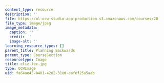 ```yaml
---
content_type: resource
description: ''
file: https://ol-ocw-studio-app-production.s3.amazonaws.com/courses/20-219-becoming-the-next-bill-nye-writing-and-hosting-the-educational-show-january-iap-2015/fa64ae450481428231e0eafef25a5aab_eliz-lec.jpg
file_type: image/jpeg
image_metadata:
  caption: ''
  credit: ''
  image-alt: ''
learning_resource_types: []
parent_title: Planning Backwards
parent_type: CourseSection
resourcetype: Image
title: eliz-lec.jpg
type: OCWImage
uid: fa64ae45-0481-4282-31e0-eafef25a5aab
---
```

